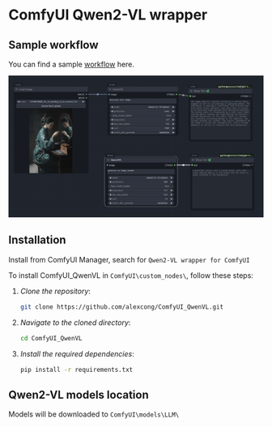 
# ComfyUI Qwen2-VL wrapper

## Sample workflow
You can find a sample [workflow](workflow/Qwen2VL.jsonQwen2VL.json) here.

![alt text](workflow/comfy_workflow.png)



## Installation
Install from ComfyUI Manager, search for `Qwen2-VL wrapper for ComfyUI`

To install ComfyUI_QwenVL in `ComfyUI\custom_nodes\`, follow these steps:

1. *Clone the repository*:
    ```bash
    git clone https://github.com/alexcong/ComfyUI_QwenVL.git
    ```

2. *Navigate to the cloned directory*:
    ```bash
    cd ComfyUI_QwenVL
    ```

3. *Install the required dependencies*:
    ```bash
    pip install -r requirements.txt
    ```

## Qwen2-VL models location
Models will be downloaded to `ComfyUI\models\LLM\`

